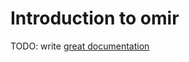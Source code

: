 # Introduction to omir

TODO: write [great documentation](http://jacobian.org/writing/what-to-write/)
